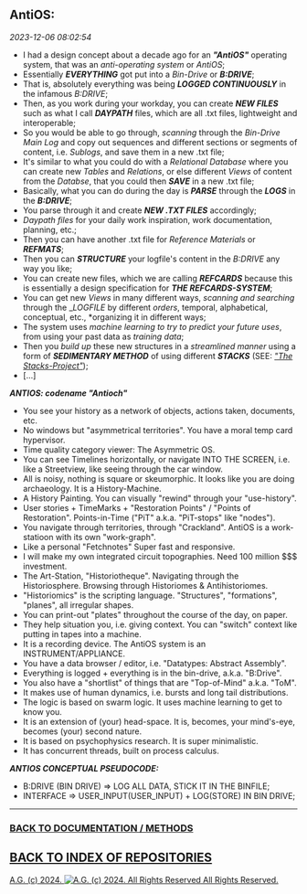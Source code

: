 ## AntiOS:

*2023-12-06 08:02:54*

* I had a design concept about a decade ago for an __*"AntiOS"*__ operating system, that was an *anti-operating system* or *AntiOS*;
* Essentially __*EVERYTHING*__ got put into a *Bin-Drive* or __*B:DRIVE*__;
* That is, absolutely everything was being __*LOGGED CONTINUOUSLY*__ in the infamous *B:DRIVE*;
* Then, as you work during your workday, you can create __*NEW FILES*__ such as what I call __*DAYPATH*__ files, which are all .txt files, lightweight and interoperable;
* So you would be able to go through, *scanning* through the *Bin-Drive Main Log* and copy out sequences and different sections or segments of content, i.e. *Sublogs*, and save them in a new .txt file;
* It's similar to what you could do with a *Relational Database* where you can create new *Tables* and *Relations*, or else different *Views* of content from the *Databse*, that you could then __*SAVE*__ in a new .txt file;
* Basically, what you can do during the day is __*PARSE*__ through the __*LOGS*__ in the __*B:DRIVE*__;
* You parse through it and create __*NEW .TXT FILES*__ accordingly;
* *Daypath files* for your daily work inspiration, work documentation, planning, etc.;
* Then you can have another .txt file for *Reference Materials* or __*REFMATS*__;
* Then you can __*STRUCTURE*__ your logfile's content in the *B:DRIVE* any way you like;
* You can create new files, which we are calling __*REFCARDS*__ because this is essentially a design specification for __*THE REFCARDS-SYSTEM*__;
* You can get new *Views* in many different ways, *scanning and searching* through the __*LOGFILE*_ by different *orders*, temporal, alphabetical, conceptual, etc., *organizing it in different ways;
* The system uses *machine learning to try to predict your future uses*, from using your past data as *training data*;
* Then you *build up* these new structures in a *streamlined manner* using a form of __*SEDIMENTARY METHOD*__ of using different __*STACKS*__ (SEE: [*"The Stacks-Project"*](https://github.com/antiface/Documentation/tree/master/EXPERIMENTS/StacksProject));
* [...]

__*ANTIOS: codename "Antioch"*__

- You see your history as a network of objects, actions taken, documents, etc.
- No windows but "asymmetrical territories". You have a moral temp card hypervisor.
- Time quality category viewer: The Asymmetric OS.
- You can see Timelines horizontally, or navigate INTO THE SCREEN, i.e. like a Streetview, like seeing through the car window.
- All is noisy, nothing is square or skeumorphic. It looks like you are doing archaeology. It is a History-Machine.
- A History Painting. You can visually "rewind" through your "use-history".
- User stories + TimeMarks + "Restoration Points" / "Points of Restoration". Points-in-Time ("PiT" a.k.a. "PiT-stops" like "nodes").
- You navigate through territories, through "Crackland". AntiOS is a work-statioon with its own "work-graph".
- Like a personal "Fetchnotes" Super fast and responsive.
- I will make my own integrated circuit topographies. Need 100 million $$$ investment.
- The Art-Station, "Historiotheque". Navigating through the Historiosphere. Browsing through Historiomes & Antihistoriomes.
- "Historiomics" is the scripting language. "Structures", "formations", "planes", all irregular shapes.
- You can print-out "plates" throughout the course of the day, on paper.
- They help situation you, i.e. giving context. You can "switch" context like putting in tapes into a machine.
- It is a recording device. The AntiOS system is an INSTRUMENT/APPLIANCE.
- You have a data browser / editor, i.e. "Datatypes: Abstract Assembly".
- Everything is logged + everything is in the bin-drive, a.k.a. "B:Drive".
- You also have a "shortlist" of things that are "Top-of-Mind" a.k.a. "ToM".
- It makes use of human dynamics, i.e. bursts and long tail distributions.
- The logic is based on swarm logic. It uses machine learning to get to know you.
- It is an extension of (your) head-space. It is, becomes, your mind's-eye, becomes (your) second nature.
- It is based on psychophysics research. It is super minimalistic.
- It has concurrent threads, built on process calculus.

__*ANTIOS CONCEPTUAL PSEUDOCODE:*__

* B:DRIVE (BIN DRIVE) => LOG ALL DATA, STICK IT IN THE BINFILE;
* INTERFACE => USER_INPUT(USER_INPUT) + LOG(STORE) IN BIN DRIVE;

- - - - - - - - -

### [BACK TO DOCUMENTATION / METHODS](https://github.com/antiface/Documentation/tree/master/EXPERIMENTS)
## [BACK TO INDEX OF REPOSITORIES](https://github.com/antiface/Index)

[A.G. (c) 2024. ![A.G. (c) 2024. All Rights Reserved](https://historiotheque.files.wordpress.com/2016/11/ag_signature_official_2015_50px_cropped.jpg) All Rights Reserved.](http://alexgagnon.com)
